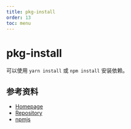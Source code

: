 ```yaml
---
title: pkg-install
order: 13
toc: menu
---
```


# pkg-install

可以使用 `yarn install` 或 `npm install` 安装依赖。

## 参考资料

- [Homepage](https://pkg-install.dkundel.com/)
- [Repository](https://github.com/dkundel/pkg-install)
- [npmjs](https://www.npmjs.com/package/pkg-install)
